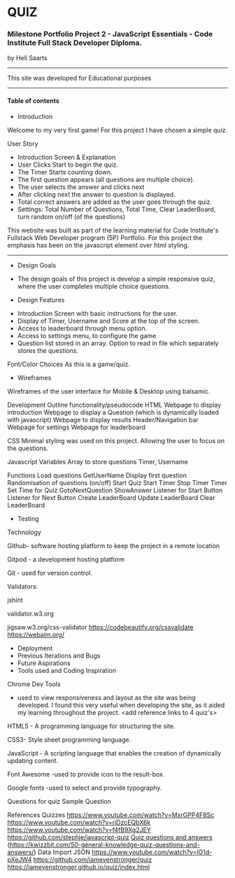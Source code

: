 # QUIZ #

### Milestone Portfolio Project 2 - JavaScript Essentials - Code Institute Full Stack Developer Diploma. ###

by Heli Saarts

***

This site was developed for Educational purposes

***


#### Table of contents ####
* Introduction

 Welcome to my very first game! For this project I have chosen a simple quiz.

 User Story
 - Introduction Screen & Explanation
 - User Clicks Start to begin the quiz.
 - The Timer Starts counting down.
 - The first question appears (all questions are multiple choice).
 - The user selects the answer and clicks next
 - After clicking next the answer to question is displayed.
 - Total correct answers are added as the user goes through the quiz.
 - Settings: Total Number of Questions, Total Time, Clear LeaderBoard, turn random on/off (of the questions)


This website was built as part of the learning material for Code Institute's Fullstack Web Developer program (5P) Portfolio. For this project the emphasis has been on the javascript element over html styling.

---

* Design Goals
* The design goals of this project is develop a simple responsive quiz, where the user completes multiple choice questions.

* Design Features
- Introduction Screen with basic instructions for the user.
- Display of Timer, Username and Score at the top of the screen.
- Access to leaderboard through menu option.
- Access to settings menu, to configure the game
- Question list stored in an array. Option to read in file which separately stores the questions.

Font/Color Choices
As this is a game/quiz. 
<do research on colours for games>
* Wireframes

Wireframes of the user interface for Mobile & Desktop using balsamic. 

Development
Outline functionality/pseudocode
HTML
Webpage to display introduction
Webpage to display a Question (which is dynamically loaded with javascript)
Webpage to display results
Header/Navigation bar
Webpage for settings
Webpage for leaderboard

CSS
Minimal styling was used on this project. Allowing the user to focus on the questions.

Javascript
Variables
Array to store questions
Timer, Username

Functions
Load questions
GetUserName
Display first question
Randomisation of questions (on/off)
Start Quiz
Start Timer
Stop Timer
Timer Set Time for Quiz
GotoNextQuestion
ShowAnswer
Listener for Start Button
Listener for Next Button
Create LeaderBoard
Update LeaderBoard
Clear LeaderBoard

* Testing
<insert content here>


Technology


Github- software hosting platform to keep the project in a remote location

Gitpod - a development hosting platform

Git - used for version control.



Validators:

jshint

validator.w3.org

jigsaw.w3.org/css-validator
https://codebeautify.org/cssvalidate
https://webaim.org/

* Deployment
* Previous Iterations and Bugs
* Future Aspirations
* Tools used and Coding Inspiration

Chrome Dev Tools 
- used to view responsiveness and layout as the site was being developed. I found this very useful when developing the site, as it aided my learning throughout the project.
<add reference links to 4 quiz's>

HTML5 - A programming language for structuring the site.

CSS3- Style sheet programming language.

JavaScript - A scripting language that enables the creation of dynamically updating content.

Font Awesome -used to provide icon to the result-box.

Google fonts -used to select and provide typography.

Questions for quiz
Sample Question

References
Quizzes
https://www.youtube.com/watch?v=MxrGPP4F8Sc
https://www.youtube.com/watch?v=riDzcEQbX6k
https://www.youtube.com/watch?v=f4fB9Xg2JEY
https://github.com/stephje/javascript-quiz
[Quiz questions and answers](https://triviaquiznight.com/easy-general-knowledge-questions-and-answers/)
(<https://kwizzbit.com/50-general-knowledge-quiz-questions-and-answers/>)
Data Import JSON
https://www.youtube.com/watch?v=lO1d-pXeJW4
https://github.com/iamevenstronger/quiz
https://iamevenstronger.github.io/quiz/index.html